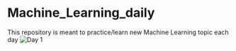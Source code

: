 # Machine_Learning_daily
This repository is meant to practice/learn new Machine Learning topic each day
![Day 1](https://github.com/user-attachments/assets/b545449c-444b-41f9-8689-81ac9f3fdef3)
